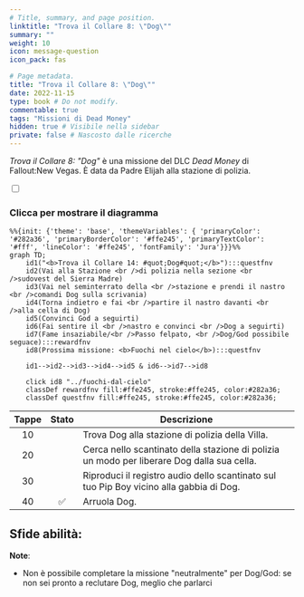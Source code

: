 ```yaml
---
# Title, summary, and page position.
linktitle: "Trova il Collare 8: \"Dog\""
summary: ""
weight: 10
icon: message-question
icon_pack: fas

# Page metadata.
title: "Trova il Collare 8: \"Dog\""
date: 2022-11-15
type: book # Do not modify.
commentable: true
tags: "Missioni di Dead Money"
hidden: true # Visibile nella sidebar
private: false # Nascosto dalle ricerche
---
```


<div class="fnv">


*Trova il Collare 8: "Dog"* è una missione del DLC *Dead Money* di Fallout:New Vegas. È data da Padre Elijah alla stazione di polizia.


<section class="chart-collapse">
<input type="checkbox" name="collapse2" id="handle2">
<h3 class="handle">
<label for="handle2">Clicca per mostrare il diagramma</label>
</h3>
<div class="content">

```mermaid
%%{init: {'theme': 'base', 'themeVariables': { 'primaryColor': '#282a36', 'primaryBorderColor': '#ffe245', 'primaryTextColor': '#fff', 'lineColor': '#ffe245', 'fontFamily': 'Jura'}}}%%
graph TD;
    id1("<b>Trova il Collare 14: #quot;Dog#quot;</b>"):::questfnv
    id2(Vai alla Stazione <br />di polizia nella sezione <br />sudovest del Sierra Madre)
    id3(Vai nel seminterrato della <br />stazione e prendi il nastro <br />comandi Dog sulla scrivania)
    id4(Torna indietro e fai <br />partire il nastro davanti <br />alla cella di Dog)
    id5(Convinci God a seguirti)
    id6(Fai sentire il <br />nastro e convinci <br />Dog a seguirti)
    id7(Fame insaziabile/<br />Passo felpato, <br />Dog/God possibile seguace):::rewardfnv 
    id8(Prossima missione: <b>Fuochi nel cielo</b>):::questfnv
    
    id1-->id2-->id3-->id4-->id5 & id6-->id7-->id8
    
    click id8 "../fuochi-dal-cielo"
    classDef rewardfnv fill:#ffe245, stroke:#ffe245, color:#282a36;
    classDef questfnv fill:#ffe245, stroke:#ffe245, color:#282a36;
```

</div>
</section>

| Tappe |       Stato        | Descrizione |
|:-----:|:------------------:| ----------- |
|                           10                          |            | Trova Dog alla stazione di polizia della Villa.                                                                                                                             |
|                           20                          |            | Cerca nello scantinato della stazione di polizia un modo per liberare Dog dalla sua cella.                                                                                  |
|                           30                          |            | Riproduci il registro audio dello scantinato sul tuo Pip Boy vicino alla gabbia di Dog.                                                                                     |
|                           40                          | :white_check_mark: | Arruola Dog.                                                                                                                                                                |



**Sfide abilità**:
- 



**Note**:
- Non è possibile completare la missione "neutralmente" per Dog/God: se non sei pronto a reclutare Dog, meglio che parlarci 


</div>


